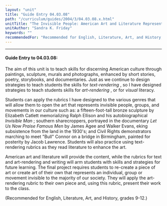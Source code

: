```yaml
---
layout: "unit"
title: "Guide Entry 04.03.08"
path: "/curriculum/guides/2004/3/04.03.08.x.html"
unitTitle: "The Invisible People: American Art and Literature Represents the Marginalized and Disenfranchised"
unitAuthor: "Sandra K. Friday"
keywords: ""
recommendedFor: "Recommended for English, Literature, Art, and History, grades 9-12."
---
```

<body>
<hr/>
<h4>
Guide Entry to 04.03.08:
</h4>
<p>
The aim of this unit is to teach skills for discerning American culture through paintings, sculpture, murals and photographs, enhanced by short stories, poetry, storybooks, and documentaries. Just as we continue to design strategies to teach students the skills for
<i>
text-rendering
</i>
, so I have designed strategies to teach students skills for
<i>
art-rendering
</i>
, or for
<i>
visual
</i>
literacy.
</p>
<p>
Students can apply the rubrics I have designed to the various genres that will allow them to open the art that represents invisible people, groups, and movements in our culture such as: a fifteen-foot-tall bronze sculpture by Elizabeth Catlett memorializing Ralph Ellison and his autobiographical
<i>
Invisible Man
</i>
; southern sharecroppers, portrayed in the documentary
<i>
Let Us Now Praise Famous Men
</i>
by James Agee and Walker Evans, eking subsistence from the land in the 1930's; and Civil Rights demonstrators marching to meet "Bull" Connor on a bridge in Birmingham, painted for posterity by Jacob Lawrence. Students will also practice using text-rendering rubrics as they read literature to enhance the art.
</p>
<p>
American art and literature will provide the content, while the rubrics for text and art-rendering and writing will arm students with skills and strategies for future learning. The final project requires students to re-create a piece of art or create art of their own that represents an individual, group or movement invisible to the majority of our society. They will apply the art-rendering rubric to their own piece and, using this rubric, present their work to the class.
</p>
<p>
(Recommended for English, Literature, Art, and History, grades 9-12.)
</p>
</body>